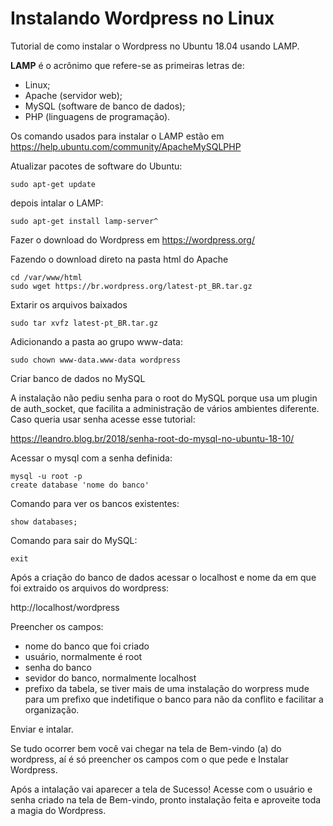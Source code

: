 # Instalando Wordpress no Linux

Tutorial de como instalar o Wordpress no Ubuntu 18.04 usando LAMP.

<b>LAMP</b> é o acrônimo que refere-se as primeiras letras de:

- Linux;
- Apache (servidor web);
- MySQL (software de banco de dados);
- PHP (linguagens de programação).

Os comando usados para instalar o LAMP estão em https://help.ubuntu.com/community/ApacheMySQLPHP

Atualizar pacotes de software do Ubuntu:
```
sudo apt-get update
```
depois intalar o LAMP:
```
sudo apt-get install lamp-server^
```

Fazer o download do Wordpress em https://wordpress.org/

Fazendo o download direto na pasta html do Apache
```
cd /var/www/html
sudo wget https://br.wordpress.org/latest-pt_BR.tar.gz
```
Extarir os arquivos baixados
```
sudo tar xvfz latest-pt_BR.tar.gz
```
Adicionando a pasta ao grupo www-data:
```
sudo chown www-data.www-data wordpress
```

Criar banco de dados no MySQL

A instalação não pediu senha para o root do MySQL porque usa um plugin de auth_socket, que facilita a administração de vários ambientes diferente. Caso queria usar senha acesse esse tutorial:

https://leandro.blog.br/2018/senha-root-do-mysql-no-ubuntu-18-10/

Acessar o mysql com a senha definida:
```
mysql -u root -p
create database 'nome do banco'
```
Comando para ver os bancos existentes:
```
show databases;
```
Comando para sair do MySQL:
```
exit
```

Após a criação do banco de dados acessar o localhost e nome da em que foi extraido os arquivos do wordpress:

http://localhost/wordpress

Preencher os campos:
- nome do banco que foi criado
- usuário, normalmente é root 
- senha do banco
- sevidor do banco, normalmente localhost
- prefixo da tabela, se tiver mais de uma instalação do worpress mude para um prefixo que indetifique o banco para não da conflito e facilitar a organização.

Enviar e intalar.

Se tudo ocorrer bem você vai chegar na tela de Bem-vindo (a) do wordpress, aí é só preencher os campos com o que pede e Instalar Wordpress.

Após a intalação vai aparecer a tela de Sucesso! Acesse com o usuário e senha criado na tela de Bem-vindo, pronto instalação feita e aproveite toda a magia do Wordpress.